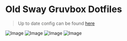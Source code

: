 # Old Sway Gruvbox Dotfiles
> Up to date config can be found [here](https://github.com/onegitsky/arch-sway-dotfiles)

![Image](https://github.com/user-attachments/assets/6457d819-c843-448a-9eb3-50bbcccce780)
![Image](https://github.com/user-attachments/assets/074e2637-f207-4a9a-b7eb-ffcb526c3464)
![Image](https://github.com/user-attachments/assets/ac94468b-2648-4b35-bd07-6cb96ceaabaa)
![Image](https://github.com/user-attachments/assets/ad233772-47d9-49d5-a832-70702a5c5106)
